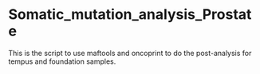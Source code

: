 # Somatic_mutation_analysis_Prostate

This is the script to use maftools and oncoprint to do the post-analysis for tempus and foundation samples.

